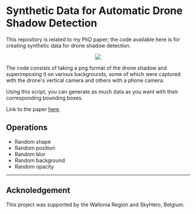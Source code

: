 # Synthetic Data for Automatic Drone Shadow Detection
This repository is related to my PhD paper; the code available here is for creating synthetic data for drone shadow detection.

<p align="center">
  <img src="https://user-images.githubusercontent.com/37108394/207125485-a6b644b8-dc45-4d49-9738-69fb47df9731.PNG">
</p>


The code consists of taking a png format of the drone shadow and superimposing it on various backgrounds, some of which were captured with the drone's vertical camera and others with a phone camera.

Using this script, you can generate as much data as you want with their corresponding bounding boxes.


Link to the paper [here](https://doi.org/10.14428/esann/2022.ES2022-82).

## Operations
- Random shape
- Random position
- Random blur
- Random background
- Random opacity


----------------------------------------------------------------------

## Acknoledgement
This project was supported by the Wallonia Region and SkyHero, Belgium.
